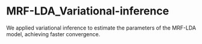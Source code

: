 # MRF-LDA_Variational-inference
We applied variational inference to estimate the parameters of the MRF-LDA model, achieving faster convergence.

